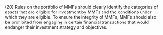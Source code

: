 (20) Rules on the portfolio of MMFs should clearly identify the categories of assets that are eligible for investment by MMFs and the conditions under which they are eligible. To ensure the integrity of MMFs, MMFs should also be prohibited from engaging in certain financial transactions that would endanger their investment strategy and objectives.